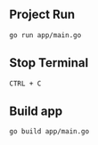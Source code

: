 ## Project Run
```bash
go run app/main.go
```

## Stop Terminal
```bash
CTRL + C
```

## Build app
```bash
go build app/main.go
```
